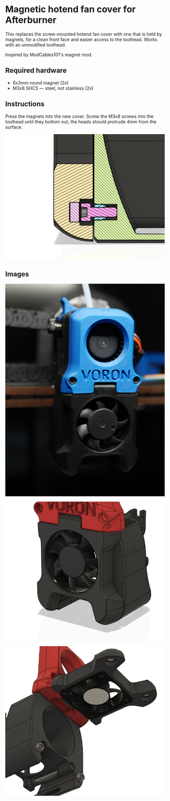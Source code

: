 Magnetic hotend fan cover for Afterburner
=========================================

This replaces the screw-mounted hotend fan cover with one that is held
by magnets, for a clean front face and easier access to the toolhead. Works
with an unmodified toolhead.

Inspired by ModCables101's magnet mod.

Required hardware
-----------------

- 6x3mm round magnet (2x)
- M3x8 SHCS — steel, not stainless (2x)

Instructions
------------

Press the magnets into the new cover. Screw the M3x8 screws into the toolhead
until they bottom out; the heads should protrude 4mm from the surface.

![Section view](images/section.png)

Images
------

![Photo](images/photo.jpg)

![Render](images/render1.png)

![Render (open position)](images/render2.png)
